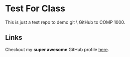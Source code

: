 # Test For Class
This is just a test repo to demo git \ GitHub to COMP 1000.

## Links
Checkout my **super awesome** GitHub profile [here](https://github.com/aaron-plahn).
